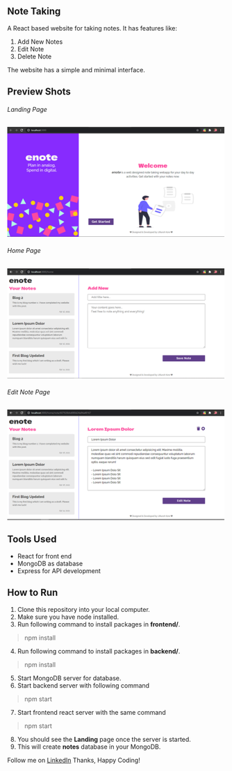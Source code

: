 ## Note Taking

A React based website for taking notes. It has features like:
1. Add New Notes
2. Edit Note
3. Delete Note

The website has a simple and minimal interface.

## Preview Shots
###### Landing Page
<img src="images/landing.PNG" width="500"  alt="Landing Page"  title="Landing Page"/>

###### Home Page
<img src="images/home.PNG" width="500"  alt="Home Page"  title="Home Page"/>

###### Edit Note Page
<img src="images/edit-note.PNG" width="500"  alt="Edit Note Page"  title="Edit Note Page"/>

## Tools Used
* React for front end
* MongoDB as database
* Express for API development

## How to Run
1. Clone this repository into your local computer.
2. Make sure you have node installed.
3. Run following command to install packages in **frontend/**.
 > npm install 
4. Run following command to install packages in **backend/**.
 > npm install 
5. Start MongoDB server for database.
6. Start backend server with following command
>npm start
7. Start frontend react server with the same command
> npm start
8. You should see the **Landing** page once the server is started.
9. This will create **notes** database in your MongoDB.

Follow me on [LinkedIn](https://www.linkedin.com/in/utkarsh-kore-175080174/)
Thanks, Happy Coding!